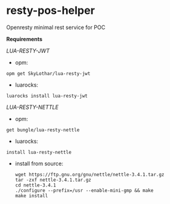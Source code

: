 # resty-pos-helper

Openresty minimal rest service for POC

**Requirements**

*LUA-RESTY-JWT*

- opm:

```
opm get SkyLothar/lua-resty-jwt
```

- luarocks: 

```
luarocks install lua-resty-jwt
```

*LUA-RESTY-NETTLE*

- opm:

```
get bungle/lua-resty-nettle
```

- luarocks:

```
install lua-resty-nettle
```

- install from source:
  		

  ```
  wget https://ftp.gnu.org/gnu/nettle/nettle-3.4.1.tar.gz
  tar -zxf nettle-3.4.1.tar.gz
  cd nettle-3.4.1
  ./configure --prefix=/usr --enable-mini-gmp && make
  make install 
  ```

  
